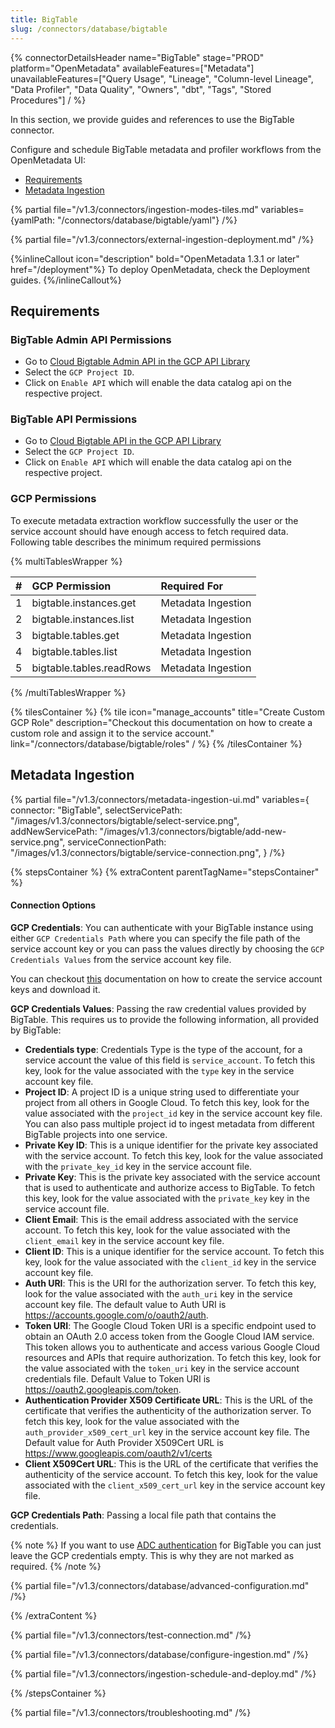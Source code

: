 ```yaml
---
title: BigTable
slug: /connectors/database/bigtable
---
```


{% connectorDetailsHeader
name="BigTable"
stage="PROD"
platform="OpenMetadata"
availableFeatures=["Metadata"]
unavailableFeatures=["Query Usage", "Lineage", "Column-level Lineage", "Data Profiler", "Data Quality", "Owners", "dbt", "Tags", "Stored Procedures"]
/ %}


In this section, we provide guides and references to use the BigTable connector.

Configure and schedule BigTable metadata and profiler workflows from the OpenMetadata UI:

- [Requirements](#requirements)
- [Metadata Ingestion](#metadata-ingestion)

{% partial file="/v1.3/connectors/ingestion-modes-tiles.md" variables={yamlPath: "/connectors/database/bigtable/yaml"} /%}

{% partial file="/v1.3/connectors/external-ingestion-deployment.md" /%}

{%inlineCallout icon="description" bold="OpenMetadata 1.3.1 or later" href="/deployment"%}
To deploy OpenMetadata, check the Deployment guides.
{%/inlineCallout%}

## Requirements

### BigTable Admin API Permissions 

- Go to [Cloud Bigtable Admin API in the GCP API Library](https://console.cloud.google.com/apis/library/bigtableadmin.googleapis.com)
- Select the `GCP Project ID`.
- Click on `Enable API` which will enable the data catalog api on the respective project.

### BigTable API Permissions 

- Go to [Cloud Bigtable API in the GCP API Library](https://console.cloud.google.com/apis/library/bigtable.googleapis.com)
- Select the `GCP Project ID`.
- Click on `Enable API` which will enable the data catalog api on the respective project.

### GCP Permissions

To execute metadata extraction workflow successfully the user or the service account should have enough access to fetch required data. Following table describes the minimum required permissions

{% multiTablesWrapper %}

| #    | GCP Permission                | Required For            |
| :--- | :---------------------------- | :---------------------- |
| 1    | bigtable.instances.get        | Metadata Ingestion      |
| 2    | bigtable.instances.list       | Metadata Ingestion      |
| 3    | bigtable.tables.get           | Metadata Ingestion      |
| 4    | bigtable.tables.list          | Metadata Ingestion      |
| 5    | bigtable.tables.readRows      | Metadata Ingestion      |

{% /multiTablesWrapper %}

{% tilesContainer %}
{% tile
icon="manage_accounts"
title="Create Custom GCP Role"
description="Checkout this documentation on how to create a custom role and assign it to the service account."
link="/connectors/database/bigtable/roles"
  / %}
{% /tilesContainer %}

## Metadata Ingestion

{% partial
  file="/v1.3/connectors/metadata-ingestion-ui.md"
  variables={
    connector: "BigTable",
    selectServicePath: "/images/v1.3/connectors/bigtable/select-service.png",
    addNewServicePath: "/images/v1.3/connectors/bigtable/add-new-service.png",
    serviceConnectionPath: "/images/v1.3/connectors/bigtable/service-connection.png",
  }
/%}

{% stepsContainer %}
{% extraContent parentTagName="stepsContainer" %}

#### Connection Options

**GCP Credentials**: 
You can authenticate with your BigTable instance using either `GCP Credentials Path` where you can specify the file path of the service account key or you can pass the values directly by choosing the `GCP Credentials Values` from the service account key file.

You can checkout [this](https://cloud.google.com/iam/docs/keys-create-delete#iam-service-account-keys-create-console) documentation on how to create the service account keys and download it.

**GCP Credentials Values**: Passing the raw credential values provided by BigTable. This requires us to provide the following information, all provided by BigTable:

- **Credentials type**: Credentials Type is the type of the account, for a service account the value of this field is `service_account`. To fetch this key, look for the value associated with the `type` key in the service account key file.
- **Project ID**: A project ID is a unique string used to differentiate your project from all others in Google Cloud. To fetch this key, look for the value associated with the `project_id` key in the service account key file. You can also pass multiple project id to ingest metadata from different BigTable projects into one service.
- **Private Key ID**: This is a unique identifier for the private key associated with the service account. To fetch this key, look for the value associated with the `private_key_id` key in the service account file.
- **Private Key**: This is the private key associated with the service account that is used to authenticate and authorize access to BigTable. To fetch this key, look for the value associated with the `private_key` key in the service account file.
- **Client Email**: This is the email address associated with the service account. To fetch this key, look for the value associated with the `client_email` key in the service account key file.
- **Client ID**: This is a unique identifier for the service account. To fetch this key, look for the value associated with the `client_id` key in the service account key  file.
- **Auth URI**: This is the URI for the authorization server. To fetch this key, look for the value associated with the `auth_uri` key in the service account key file. The default value to Auth URI is https://accounts.google.com/o/oauth2/auth.
- **Token URI**: The Google Cloud Token URI is a specific endpoint used to obtain an OAuth 2.0 access token from the Google Cloud IAM service. This token allows you to authenticate and access various Google Cloud resources and APIs that require authorization. To fetch this key, look for the value associated with the `token_uri` key in the service account credentials file. Default Value to Token URI is https://oauth2.googleapis.com/token.
- **Authentication Provider X509 Certificate URL**: This is the URL of the certificate that verifies the authenticity of the authorization server. To fetch this key, look for the value associated with the `auth_provider_x509_cert_url` key in the service account key file. The Default value for Auth Provider X509Cert URL is https://www.googleapis.com/oauth2/v1/certs
- **Client X509Cert URL**: This is the URL of the certificate that verifies the authenticity of the service account. To fetch this key, look for the value associated with the `client_x509_cert_url` key in the service account key  file.

**GCP Credentials Path**: Passing a local file path that contains the credentials.

{% note %}
If you want to use [ADC authentication](https://cloud.google.com/docs/authentication#adc) for BigTable you can just leave
the GCP credentials empty. This is why they are not marked as required.
{% /note %}


{% partial file="/v1.3/connectors/database/advanced-configuration.md" /%}

{% /extraContent %}

{% partial file="/v1.3/connectors/test-connection.md" /%}

{% partial file="/v1.3/connectors/database/configure-ingestion.md" /%}

{% partial file="/v1.3/connectors/ingestion-schedule-and-deploy.md" /%}

{% /stepsContainer %}

{% partial file="/v1.3/connectors/troubleshooting.md" /%}
